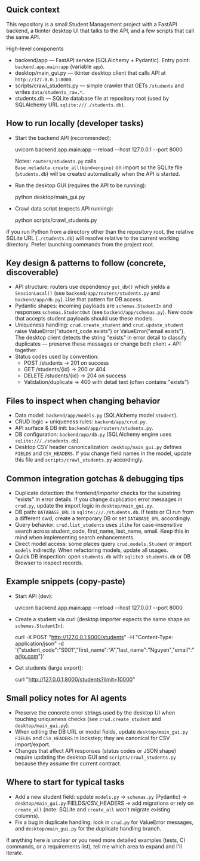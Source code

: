 ## Quick context

This repository is a small Student Management project with a FastAPI backend, a tkinter desktop UI that talks to the API, and a few scripts that call the same API.

High-level components
- backend/app — FastAPI service (SQLAlchemy + Pydantic). Entry point: `backend.app.main:app` (variable `app`).
- desktop/main_gui.py — tkinter desktop client that calls API at `http://127.0.0.1:8000`.
- scripts/crawl_students.py — simple crawler that GETs `/students` and writes `data/students_raw.*`.
- students.db — SQLite database file at repository root (used by SQLAlchemy URL `sqlite:///./students.db`).

## How to run locally (developer tasks)
- Start the backend API (recommended):

  uvicorn backend.app.main:app --reload --host 127.0.0.1 --port 8000

  Notes: `routers/students.py` calls `Base.metadata.create_all(bind=engine)` on import so the SQLite file (`students.db`) will be created automatically when the API is started.

- Run the desktop GUI (requires the API to be running):

  python desktop/main_gui.py

- Crawl data script (expects API running):

  python scripts/crawl_students.py

If you run Python from a directory other than the repository root, the relative SQLite URL (`./students.db`) will resolve relative to the current working directory. Prefer launching commands from the project root.

## Key design & patterns to follow (concrete, discoverable)
- API structure: routers use dependency `get_db()` which yields a `SessionLocal()` (see `backend/app/routers/students.py` and `backend/app/db.py`). Use that pattern for DB access.
- Pydantic shapes: incoming payloads are `schemas.StudentIn` and responses `schemas.StudentOut` (see `backend/app/schemas.py`). New code that accepts student payloads should use these models.
- Uniqueness handling: `crud.create_student` and `crud.update_student` raise ValueError("student_code exists") or ValueError("email exists"). The desktop client detects the string "exists" in error detail to classify duplicates — preserve these messages or change both client + API together.
- Status codes used by convention:
  - POST /students -> 201 on success
  - GET /students/{id} -> 200 or 404
  - DELETE /students/{id} -> 204 on success
  - Validation/duplicate -> 400 with detail text (often contains "exists")

## Files to inspect when changing behavior
- Data model: `backend/app/models.py` (SQLAlchemy model `Student`).
- CRUD logic + uniqueness rules: `backend/app/crud.py`.
- API surface & DB init: `backend/app/routers/students.py`.
- DB configuration: `backend/app/db.py` (SQLAlchemy engine uses `sqlite:///./students.db`).
- Desktop CSV header canonicalization: `desktop/main_gui.py` defines `FIELDS` and `CSV_HEADERS`. If you change field names in the model, update this file and `scripts/crawl_students.py` accordingly.

## Common integration gotchas & debugging tips
- Duplicate detection: the frontend/importer checks for the substring "exists" in error details. If you change duplication error messages in `crud.py`, update the import logic in `desktop/main_gui.py`.
- DB path: `DATABASE_URL` is `sqlite:///./students.db`. If tests or CI run from a different cwd, create a temporary DB or set `DATABASE_URL` accordingly.
- Query behavior: `crud.list_students` uses `ilike` for case-insensitive search across student_code, first_name, last_name, email. Keep this in mind when implementing search enhancements.
- Direct model access: some places query `crud.models.Student` or import `models` indirectly. When refactoring models, update all usages.
- Quick DB inspection: open `students.db` with `sqlite3 students.db` or DB Browser to inspect records.

## Example snippets (copy-paste)
- Start API (dev):

  uvicorn backend.app.main:app --reload --host 127.0.0.1 --port 8000

- Create a student via curl (desktop importer expects the same shape as `schemas.StudentIn`):

  curl -X POST "http://127.0.0.1:8000/students" -H "Content-Type: application/json" -d '{"student_code":"S001","first_name":"A","last_name":"Nguyen","email":"a@x.com"}'

- Get students (large export):

  curl "http://127.0.0.1:8000/students?limit=10000"

## Small policy notes for AI agents
- Preserve the concrete error strings used by the desktop UI when touching uniqueness checks (see `crud.create_student` and `desktop/main_gui.py`).
- When editing the DB URL or model fields, update `desktop/main_gui.py` `FIELDS` and `CSV_HEADERS` in lockstep; they are canonical for CSV import/export.
- Changes that affect API responses (status codes or JSON shape) require updating the desktop GUI and `scripts/crawl_students.py` because they assume the current contract.

## Where to start for typical tasks
- Add a new student field: update `models.py` -> `schemas.py` (Pydantic) -> `desktop/main_gui.py` FIELDS/CSV_HEADERS -> add migrations or rely on `create_all` (note: SQLite and `create_all` won't migrate existing columns).
- Fix a bug in duplicate handling: look in `crud.py` for ValueError messages, and `desktop/main_gui.py` for the duplicate handling branch.

If anything here is unclear or you need more detailed examples (tests, CI commands, or a requirements list), tell me which area to expand and I'll iterate.
